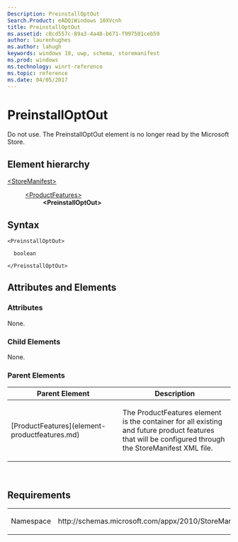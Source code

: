 ```yaml
---
Description: PreinstallOptOut
Search.Product: eADQiWindows 10XVcnh
title: PreinstallOptOut
ms.assetid: c8cd557c-89a3-4a48-b671-f997501ceb59
author: laurenhughes
ms.author: lahugh
keywords: windows 10, uwp, schema, storemanifest
ms.prod: windows
ms.technology: winrt-reference
ms.topic: reference
ms.date: 04/05/2017
---
```


# PreinstallOptOut


Do not use. The PreinstallOptOut element is no longer read by the Microsoft Store.

## Element hierarchy

<dl>
<dt><a href="element-storemanifest.md">&lt;StoreManifest&gt;</a></dt>
<dd>
<dl>
<dt><a href="element-productfeatures.md">&lt;ProductFeatures&gt;</a></dt>
<dd><b>&lt;PreinstallOptOut&gt;</b></dd>
</dl>
</dd>
</dl>

## Syntax

``` syntax
<PreinstallOptOut>

  boolean

</PreinstallOptOut>
```

## Attributes and Elements


### Attributes

None.

### Child Elements

None.

### Parent Elements

<table>
<colgroup>
<col width="50%" />
<col width="50%" />
</colgroup>
<thead>
<tr class="header">
<th>Parent Element</th>
<th>Description</th>
</tr>
</thead>
<tbody>
<tr class="odd">
<td>[ProductFeatures](element-productfeatures.md)</td>
<td><p>The ProductFeatures element is the container for all existing and future product features that will be configured through the StoreManifest XML file.</p></td>
</tr>
</tbody>
</table>

 

## Requirements

<table>
<colgroup>
<col width="50%" />
<col width="50%" />
</colgroup>
<tbody>
<tr class="odd">
<td><p>Namespace</p></td>
<td><p>http://schemas.microsoft.com/appx/2010/StoreManifest</p></td>
</tr>
</tbody>
</table>

 

 



